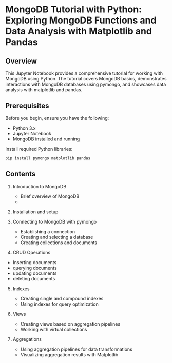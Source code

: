# MongoDB Tutorial with Python: Exploring MongoDB Functions and Data Analysis with Matplotlib and Pandas

## Overview
This Jupyter Notebook provides a comprehensive tutorial for working with MongoDB using Python. The tutorial covers MongoDB basics, demonstrates interactions with MongoDB databases using pymongo, and showcases data analysis with matplotlib and pandas.

## Prerequisites
Before you begin, ensure you have the following:

- Python 3.x
- Jupyter Notebook
- MongoDB installed and running

Install required Python libraries:
  ```
  pip install pymongo matplotlib pandas
  ```
## Contents
1. Introduction to MongoDB
    - Brief overview of MongoDB
    - 
2. Installation and setup
   
3. Connecting to MongoDB with pymongo
    - Establishing a connection
    - Creating and selecting a database
    - Creating collections and documents

4. CRUD Operations
  - Inserting documents
  - querying documents
  - updating documents
  - deleting documents

5. Indexes
    - Creating single and compound indexes
    - Using indexes for query optimization
      
6. Views
    - Creating views based on aggregation pipelines
    - Working with virtual collections
      
7. Aggregations
    - Using aggregation pipelines for data transformations
    - Visualizing aggregation results with Matplotlib
